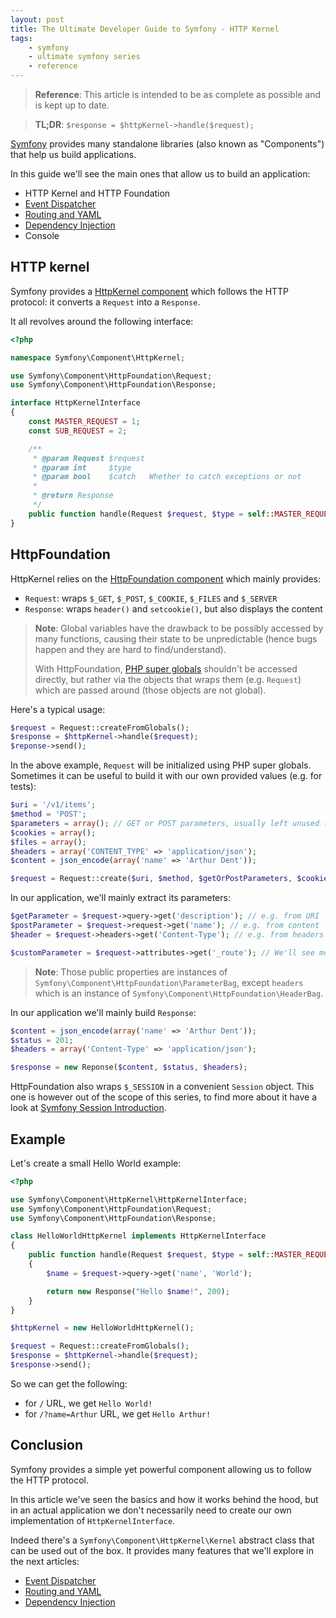```yaml
---
layout: post
title: The Ultimate Developer Guide to Symfony - HTTP Kernel
tags:
    - symfony
    - ultimate symfony series
    - reference
---
```


> **Reference**: This article is intended to be as complete as possible and is
> kept up to date.

> **TL;DR**: `$response = $httpKernel->handle($request);`

[Symfony](http://symfony.com) provides many standalone libraries (also known as
"Components") that help us build applications.

In this guide we'll see the main ones that allow us to build an application:

* HTTP Kernel and HTTP Foundation
* [Event Dispatcher](/2016/02/10/ultimate-symfony-event-dispatcher.html)
* [Routing and YAML](/2016/02/17/ultimate-symfony-routing.html)
* [Dependency Injection](/2016/02/24.ultimate-symfony-dependency-injection.html)
* Console

## HTTP kernel

Symfony provides a [HttpKernel component](http://symfony.com/doc/current/components/http_kernel/introduction.html)
which follows the HTTP protocol: it converts a `Request` into a `Response`.

It all revolves around the following interface:

```php
<?php

namespace Symfony\Component\HttpKernel;

use Symfony\Component\HttpFoundation\Request;
use Symfony\Component\HttpFoundation\Response;

interface HttpKernelInterface
{
    const MASTER_REQUEST = 1;
    const SUB_REQUEST = 2;

    /**
     * @param Request $request
     * @param int     $type
     * @param bool    $catch   Whether to catch exceptions or not
     *
     * @return Response
     */
    public function handle(Request $request, $type = self::MASTER_REQUEST, $catch = true);
}
```

## HttpFoundation

HttpKernel relies on the [HttpFoundation component](http://symfony.com/doc/current/components/http_foundation/introduction.html)
which mainly provides:

* `Request`: wraps `$_GET`, `$_POST`, `$_COOKIE`, `$_FILES` and `$_SERVER`
* `Response`: wraps `header()` and `setcookie()`, but also displays the content

> **Note**: Global variables have the drawback to be possibly accessed by many
> functions, causing their state to be unpredictable (hence bugs happen and they
> are hard to find/understand).
>
> With HttpFoundation, [PHP super globals](http://php.net/manual/en/language.variables.superglobals.php)
> shouldn't be accessed directly, but rather via the objects that wraps them
> (e.g. `Request`) which are passed around (those objects are not global).

Here's a typical usage:

```php
$request = Request::createFromGlobals();
$response = $httpKernel->handle($request);
$reponse->send();
```

In the above example, `Request` will be initialized using PHP super globals.
Sometimes it can be useful to build it with our own provided values (e.g. for tests):

```php
$uri = '/v1/items';
$method = 'POST';
$parameters = array(); // GET or POST parameters, usually left unused (use uri and content instead)
$cookies = array();
$files = array();
$headers = array('CONTENT_TYPE' => 'application/json');
$content = json_encode(array('name' => 'Arthur Dent'));

$request = Request::create($uri, $method, $getOrPostParameters, $cookies, $files, $headers, $content);
```

In our application, we'll mainly extract its parameters:

```php
$getParameter = $request->query->get('description'); // e.g. from URI `/?description=hitchhicker`
$postParameter = $request->request->get('name'); // e.g. from content `name=Arthur`
$header = $request->headers->get('Content-Type'); // e.g. from headers `Content-Type: application/x-www-form-urlencoded`

$customParameter = $request->attributes->get('_route'); // We'll see more about it in the next article
```

> **Note**: Those public properties are instances of `Symfony\Component\HttpFoundation\ParameterBag`,
> except `headers` which is an instance of `Symfony\Component\HttpFoundation\HeaderBag`.

In our application we'll mainly build `Response`:

```php
$content = json_encode(array('name' => 'Arthur Dent'));
$status = 201;
$headers = array('Content-Type' => 'application/json');

$response = new Reponse($content, $status, $headers);
```

HttpFoundation also wraps `$_SESSION` in a convenient `Session` object. This one
is however out of the scope of this series, to find more about it have a look at
[Symfony Session Introduction](/2014/04/23/sf2-sessions-introduction.html).

## Example

Let's create a small Hello World example:

```php
<?php

use Symfony\Component\HttpKernel\HttpKernelInterface;
use Symfony\Component\HttpFoundation\Request;
use Symfony\Component\HttpFoundation\Response;

class HelloWorldHttpKernel implements HttpKernelInterface
{
    public function handle(Request $request, $type = self::MASTER_REQUEST, $catch = true)
    {
        $name = $request->query->get('name', 'World');

        return new Response("Hello $name!", 200);
    }
}

$httpKernel = new HelloWorldHttpKernel();

$request = Request::createFromGlobals();
$response = $httpKernel->handle($request);
$response->send();
```

So we can get the following:

* for `/` URL, we get `Hello World!`
* for `/?name=Arthur` URL, we get `Hello Arthur!`

## Conclusion

Symfony provides a simple yet powerful component allowing us to follow the HTTP
protocol.

In this article we've seen the basics and how it works behind the hood, but in
an actual application we don't necessarily need to create our own implementation
of `HttpKernelInterface`.

Indeed there's a `Symfony\Component\HttpKernel\Kernel` abstract class that can
be used out of the box. It provides many features that we'll explore in the next
articles:

* [Event Dispatcher](/2016/02/10/ultimate-symfony-event-dispatcher.html)
* [Routing and YAML](/2016/02/17/ultimate-symfony-routing.html)
* [Dependency Injection](/2016/02/24.ultimate-symfony-dependency-injection.html)
